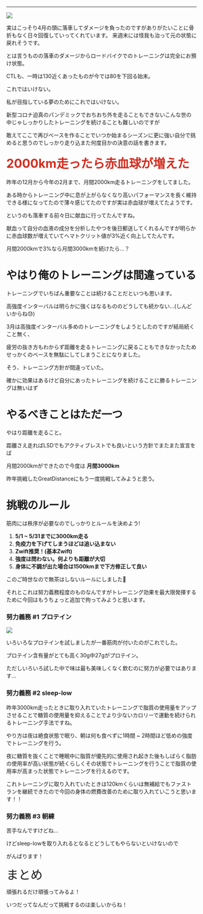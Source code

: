 
---
[![](https://1.bp.blogspot.com/-6NV6DZWU-7A/XpmypYb55OI/AAAAAAAAI_g/cJpF7Y4ALRkPIBQm9Ezid0xr62-17Lu9ACK4BGAsYHg/s320/IMG_20200404_061845-PANO.jpg)](https://1.bp.blogspot.com/-6NV6DZWU-7A/XpmypYb55OI/AAAAAAAAI_g/cJpF7Y4ALRkPIBQm9Ezid0xr62-17Lu9ACK4BGAsYHg/IMG_20200404_061845-PANO.jpg)





実はこっそり4月の頭に落車してダメージを負ったのですがありがたいことに骨折もなく日々回復していってくれています。
来週末には怪我も治って元の状態に戻れそうです。



とは言うものの落車のダメージからロードバイクでのトレーニングは完全にお預け状態。

CTLも、一時は130近くあったものが今では80を下回る始末。



これではいけない。



私が目指している夢のためにこれではいけない。



新型コロナ迫真のパンデミックでおちおち外を走ることもできないこんな世の中じゃしっかりしたトレーニングを続けることも難しいのですが

敢えてここで再びベースを作ることでいつか始まるシーズンに更に強い自分で挑めると思うのでしっかり走り込また何度目かの決意の話を書きます。





#### <font color="#d52c1f" size="6"><b>2000km走ったら赤血球が増えた</b></font>

昨年の12月から今年の2月まで、月間2000km走るトレーニングをしてました。

ある時からトレーニング中に息が上がらなくなり高いパフォーマンスを長く維持できる様になってたので薄々感じてたのですが実は赤血球が増えてたようです。



というのも落車する前々日に献血に行ってたんですね。

献血って自分の血液の成分を分析したやつを後日郵送してくれるんですが明らかに赤血球数が増えていてヘマトクリット値が3%近く向上してたんです。



月間2000kmで3%なら月間3000kmを続けたら...？









# やはり俺のトレーニングは間違っている

トレーニングでいちばん重要なことは続けることだといつも思います。



高強度インターバルは明らかに強くはなるもののどうしても続かない...(しんどいからね😓)



3月は高強度インターバル多めのトレーニングをしようとしたのですが結局続くこと無く、

疲労の抜き方もわからず距離を走るトレーニングに戻ることもできなかったためせっかくのベースを無駄にしてしまうことになりました。



そう、トレーニング方針が間違っていた。

確かに効果はあるけど自分にあったトレーニングを続けることに勝るトレーニングは無いはず





#

# やるべきことはただ一つ

やはり距離を走ること。



距離さえ走ればLSDでもアクティブレストでも良いという方針でまたまた宣言をば



月間2000kmができたので今度は **月間3000km**

昨年挑戦したGreatDistanceにもう一度挑戦してみようと思う。







# 挑戦のルール

筋肉には秩序が必要なのでしっかりとルールを決めよう!

1. **5/1 ~ 5/31までに3000km走る**
2. **免疫力を下げてしまうほどは追い込まない**
3. **Zwift推奨！(基本Zwift)**
4. **強度は問わない。何よりも距離が大切**
5. **身体に不調が出た場合は1500kmまで下方修正して良い**

このご時世なので無茶はしないルールにしました🙏





それとこれは努力義務程度のものなんですがトレーニング効果を最大限発揮するために今回はもうちょっと追加で拘ってみようと思います。



### 努力義務 #1 プロテイン



[![](https://1.bp.blogspot.com/-sDVV2Mf3Yb0/XpmvOhn07wI/AAAAAAAAI-8/-wZft14prR8iyPwP9x5yJ3_WCukf5Xm6wCK4BGAsYHg/s320/%25E3%2582%25B9%25E3%2582%25AF%25E3%2583%25AA%25E3%2583%25BC%25E3%2583%25B3%25E3%2582%25B7%25E3%2583%25A7%25E3%2583%2583%25E3%2583%2588%2B2020-04-17%2B22.28.41.png)](https://1.bp.blogspot.com/-sDVV2Mf3Yb0/XpmvOhn07wI/AAAAAAAAI-8/-wZft14prR8iyPwP9x5yJ3_WCukf5Xm6wCK4BGAsYHg/%25E3%2582%25B9%25E3%2582%25AF%25E3%2583%25AA%25E3%2583%25BC%25E3%2583%25B3%25E3%2582%25B7%25E3%2583%25A7%25E3%2583%2583%25E3%2583%2588%2B2020-04-17%2B22.28.41.png)

いろいろなプロテインを試しましたが一番筋肉が付いたのがこれでした。

プロテイン含有量がとても高く30g中27gがプロテイン。



ただしいろいろ試した中で味は最も美味しくなく飲むのに努力が必要ではあります...





### 努力義務 #2 sleep-low

昨年3000km走ったときに取り入れていたトレーニングで脂質の使用量をアップさせることで糖質の使用量を抑えることでより少ないカロリーで運動を続けられるトレーニング手法ですね。



やり方は夜は絶食状態で眠り、朝は何も食べずに1時間 ~ 2時間ほど低めの強度でトレーニングを行う。

夜に糖質を抜くことで睡眠中に脂質が優先的に使用され起きた後もしばらく脂肪の使用率が高い状態が続くらしくその状態でトレーニングを行うことで脂質の使用率が高まった状態でトレーニングを行えるのです。



これトレーニングに取り入れていたときは120kmくらいは無補給でもファストランを継続できたので今回の身体の燃費改善のために取り入れていこうと思います！！





### 努力義務 #3 朝練

苦手なんですけどね...

けどsleep-lowを取り入れるとなるとどうしてもやらないといけないので

がんばります！







<font size="6">まとめ</font>

頑張れるだけ頑張ってみるよ！

いつだってなんだって挑戦するのは楽しいからね！
